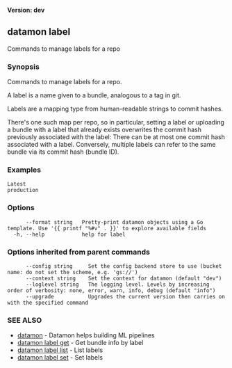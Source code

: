 **Version: dev**

## datamon label

Commands to manage labels for a repo

### Synopsis

Commands to manage labels for a repo.

A label is a name given to a bundle, analogous to a tag in git.

Labels are a mapping type from human-readable strings to commit hashes.

There's one such map per repo, so in particular, setting a label or uploading a bundle
with a label that already exists overwrites the commit hash previously associated with the
label:  There can be at most one commit hash associated with a label.  Conversely,
multiple labels can refer to the same bundle via its commit hash (bundle ID).

### Examples

```
Latest
production
```

### Options

```
      --format string   Pretty-print datamon objects using a Go template. Use '{{ printf "%#v" . }}' to explore available fields
  -h, --help            help for label
```

### Options inherited from parent commands

```
      --config string     Set the config backend store to use (bucket name: do not set the scheme, e.g. 'gs://')
      --context string    Set the context for datamon (default "dev")
      --loglevel string   The logging level. Levels by increasing order of verbosity: none, error, warn, info, debug (default "info")
      --upgrade           Upgrades the current version then carries on with the specified command
```

### SEE ALSO

* [datamon](datamon.md)	 - Datamon helps building ML pipelines
* [datamon label get](datamon_label_get.md)	 - Get bundle info by label
* [datamon label list](datamon_label_list.md)	 - List labels
* [datamon label set](datamon_label_set.md)	 - Set labels

